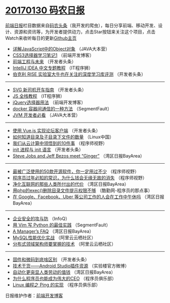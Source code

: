# [20170130 码农日报](http://hao.caibaojian.com/date/2017/01/30)

[前端日报](http://caibaojian.com/c/news)栏目数据来自[码农头条](http://hao.caibaojian.com/)（我开发的爬虫），每日分享前端、移动开发、设计、资源和资讯等，为开发者提供动力，点击Star按钮来关注这个项目，点击Watch来收听每日的更新[Github主页](https://github.com/kujian/frontendDaily)
* [详解JavaScript中的Object对象](http://hao.caibaojian.com/24097.html) （JAVA大本营）
* [CSS3选择器学习笔记1](http://hao.caibaojian.com/24127.html) （前端开发博客）
* [前端工程与未来](http://hao.caibaojian.com/24104.html) （开发者头条）
* [IntelliJ IDEA 中文专题教程](http://hao.caibaojian.com/24124.html) （IT程序狮）
* [伯克利 RISE 实验室大牛也在关注的深度学习库评测](http://hao.caibaojian.com/24103.html) （开发者头条）

***
* [SVG 新司机开车指南](http://hao.caibaojian.com/24107.html) （开发者头条）
* [JS 全栈教程](http://hao.caibaojian.com/24125.html) （IT程序狮）
* [jQuery选择器用法](http://hao.caibaojian.com/24128.html) （前端开发博客）
* [docker 容器间通信的一种方法](http://hao.caibaojian.com/24115.html) （SegmentFault）
* [JVM 开发者必看](http://hao.caibaojian.com/24098.html) （JAVA大本营）

***
* [使用 Vue.js 实现论坛客户端](http://hao.caibaojian.com/24109.html) （开发者头条）
* [如何知道目录及子目录下文件的数量](http://hao.caibaojian.com/24093.html) （Linux中国）
* [我们从云计算中领悟到的10件事](http://hao.caibaojian.com/24116.html) （程序师视野）
* [init 进程与 init 语言](http://hao.caibaojian.com/24105.html) （开发者头条）
* [Steve Jobs and Jeff Bezos meet &#8220;Ginger&#8221;](http://hao.caibaojian.com/24085.html) （湾区日报BayArea）

***
* [最被广泛使用的50款开源软件，你一定用过不少](http://hao.caibaojian.com/24117.html) （程序师视野）
* [程序员过年必知的常识，为什么钱会无缘无故的消失](http://hao.caibaojian.com/24118.html) （程序师视野）
* [净化互联网的那些人类所付出的代价](http://hao.caibaojian.com/24087.html) （湾区日报BayArea）
* [用php的exec()删除目录文件提示权限不够](http://hao.caibaojian.com/24123.html) （酷勤网-程序员的那点事）
* [在 Google、Facebook、Uber 等公司工作的人会在工作中午休吗](http://hao.caibaojian.com/24090.html) （湾区日报BayArea）

***
* [企业安全的攻与防](http://hao.caibaojian.com/24082.html) （InfoQ）
* [用 Vim 写 Python 的最佳实践](http://hao.caibaojian.com/24114.html) （SegmentFault）
* [A Manager&#8217;s FAQ](http://hao.caibaojian.com/24083.html) （湾区日报BayArea）
* [MySQL性能优化实战](http://hao.caibaojian.com/24094.html) （阿里云云栖社区）
* [分布式领域架构师要掌握的技术](http://hao.caibaojian.com/24095.html) （阿里云云栖社区）

***
* [固件和微码到底啥区别](http://hao.caibaojian.com/24106.html) （开发者头条）
* [技术干货——Android Studio插件资源](http://hao.caibaojian.com/24122.html) （实验楼官方微博）
* [自动化更突显人类劳动的值钱](http://hao.caibaojian.com/24088.html) （湾区日报BayArea）
* [为什么程序员也能成为伟大的CEO](http://hao.caibaojian.com/24100.html) （程序员俱乐部）
* [Linux 编程之 Ping 的实现](http://hao.caibaojian.com/24101.html) （程序员俱乐部）

日报维护作者：[前端开发博客](http://caibaojian.com/) 